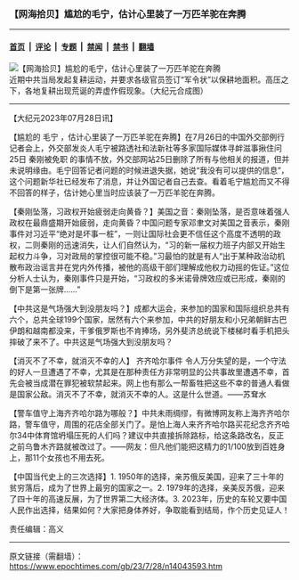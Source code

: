 ### 【网海拾贝】尴尬的毛宁，估计心里装了一万匹羊驼在奔腾

---

#### [首页](../../../..?n14043593) &nbsp;|&nbsp; [评论](../../../../../epoch-comment?n14043593) &nbsp;|&nbsp; [专题](../../../../../epoch-special?n14043593) &nbsp;|&nbsp; [禁闻](../../../../../epoch-news?n14043593) &nbsp;|&nbsp; [禁书](../../../../../books?n14043593) &nbsp;|&nbsp; [翻墙](https://github.com/gfw-breaker/nogfw/blob/master/README.md?n14043593)


<div><img alt="【网海拾贝】尴尬的毛宁，估计心里装了一万匹羊驼在奔腾" class="attachment-djy_600_400 size-djy_600_400 wp-post-image" src="https://i.epochtimes.com/assets/uploads/2023/07/id14043614-93369051546552720192625493852a12-.png"/>
<div class="caption">
 近期中共当局发起复耕运动，并要求各级官员签订“军令状”以保耕地面积。高压之下，各地复耕出现荒诞的弄虚作假现象。（大纪元合成图）
</div></div><hr/><div class="post_content" id="artbody" itemprop="articleBody">
 <!-- article content begin -->
 <p>
  【大纪元2023年07月28日讯】
 </p>
 <p>
  【尴尬的
  <ok href="https://www.epochtimes.com/gb/tag/%E6%AF%9B%E5%AE%81.html">
   毛宁
  </ok>
  ，估计心里装了一万匹羊驼在奔腾】在7月26日的中国外交部例行记者会上，外交部发炎人毛宁被路透社和法新社等多家国际媒体寻衅滋事揪住问25日
  <ok href="https://www.epochtimes.com/gb/tag/%E7%A7%A6%E5%88%9A%E8%A2%AB%E5%85%8D%E8%81%8C.html">
   秦刚被免职
  </ok>
  的事情不放，外交部网站25日删除了所有与他相关的报道，但并未说明缘由。毛宁回答记者问题的时候进退失据，她说“我没有可以提供的信息”，这个问题新华社已经发布了消息，并让外国记者自己去查。看着毛宁尴尬而又不得不回答的样子，估计她心里当时应该装了一万匹羊驼在奔腾。
 </p>
 <p>
  【秦刚坠落，习政权开始疲弱走向黄昏？】美国之音：秦刚坠落，是否意味着强人政权在最鼎盛期开始疲弱，走向黄昏？中国问题专家邓聿文对美国之音表示，秦刚事件对习近平“绝对是坏事一桩”，一则让国际社会更不信任这个高度不透明的政权，二则秦刚的迅速消失，让人们自然认为，“习的新一届权力班子内部又开始生起权力斗争，习对政局的掌控很可能不稳。”习最怕的就是有人“出于某种政治动机散布政治谣言并在党内外传播，被他的高级干部们理解成他权力动摇的佐证。”这位分析人士认为，秦刚事件只是开始，“习政权的多米诺骨牌效应或已形成，秦刚的倒下是第一张牌……”
 </p>
 <p>
  【中共这是气场强大到没朋友吗？】成都大运会，来参加的国家和国际组织总共有六个，总共全球199个国家，居然有六个来参加，中共的好朋友和小兄弟朝鲜古巴伊朗和越南都没来，干爹俄罗斯也不肯捧场，另外斐济总统说下楼梯时看手机把头摔破了来不了。中共这是气场强大到没朋友吗？
 </p>
 <p>
  【消灭不了不幸，就消灭不幸的人】
  <ok href="https://www.epochtimes.com/gb/tag/%E9%BD%90%E9%BD%90%E5%93%88%E5%B0%94%E4%BA%8B%E4%BB%B6.html">
   齐齐哈尔事件
  </ok>
  令人万分失望的是，一个守法的好人一旦遭遇了不幸，尤其是在那种责任方非常明显的公共事故里遭遇不幸，首先会被当成潜在罪犯被软禁起来。网上也有那么一帮畜牲把这些不幸的普通人看做是国家公敌。消灭不了不幸，就消灭不幸的人。这是什么世道。——苏耷水
 </p>
 <p>
  【警车值守上海齐齐哈尔路为哪般？】中共未雨绸缪，有微博网友称上海齐齐哈尔路，警车值守，周围的花店全部关门了。是怕上海人来齐齐哈尔路买花纪念齐齐哈尔34中体育馆坍塌压死的人们吗？建议中共直接拆除路标，给这条路改名，反正之前乌鲁木齐路就被改过了。——网友：但凡他们能把这精力的1/100放到百姓身上，那11个女孩也不用去死。
 </p>
 <p>
  【中国当代史上的三次选择】1. 1950年的选择，亲苏俄反美国，迎来了三十年的贫穷落后，成为了世界上最穷的国家之一。2. 1979年的选择，亲美反苏俄，迎来了四十年的高速反展，为了世界第二大经济体。3. 2023年，历史的车轮又要中国人民作出选择，结果如何？大家把身体养好，争取能看到结局，作个历史见证人！
 </p>
 <p>
  责任编辑：高义
 </p>
 <!-- article content end -->
 <div id="below_article_ad">
 </div>
</div>


---

原文链接（需翻墙）：https://www.epochtimes.com/gb/23/7/28/n14043593.htm